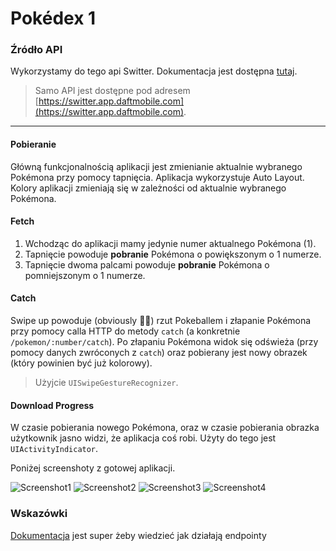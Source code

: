 # Pokédex 1

### Źródło API

Wykorzystamy do tego api Switter. Dokumentacja jest dostępna [tutaj](https://github.com/DaftMobile/switter).

>Samo API jest dostępne pod adresem [https://switter.app.daftmobile.com](https://switter.app.daftmobile.com).

---

#### Pobieranie

Główną funkcjonalnością aplikacji jest zmienianie aktualnie wybranego Pokémona przy pomocy tapnięcia. Aplikacja wykorzystuje Auto Layout. Kolory aplikacji zmieniają się w zależności od aktualnie wybranego Pokémona.

#### Fetch

1. Wchodząc do aplikacji mamy jedynie numer aktualnego Pokémona (1).
2. Tapnięcie powoduje **pobranie** Pokémona o powiększonym o 1 numerze.
3. Tapnięcie dwoma palcami powoduje **pobranie** Pokémona o pomniejszonym o 1 numerze.

#### Catch

Swipe up powoduje (obviously 💁‍♀️) rzut Pokeballem i złapanie Pokémona przy pomocy calla HTTP do metody `catch` (a konkretnie `/pokemon/:number/catch`). Po złapaniu Pokémona widok się odświeża (przy pomocy danych zwróconych z `catch`) oraz pobierany jest nowy obrazek (który powinien być już kolorowy).

>Użyjcie `UISwipeGestureRecognizer`.

#### Download Progress

W czasie pobierania nowego Pokémona, oraz w czasie pobierania obrazka użytkownik jasno widzi, że aplikacja coś robi. Użyty do tego jest `UIActivityIndicator`.

Poniżej screenshoty z gotowej aplikacji.

![Screenshot1](assets/s1.png)
![Screenshot2](assets/s2.png)
![Screenshot3](assets/s3.png)
![Screenshot4](assets/s4.png)

### Wskazówki

[Dokumentacja](https://github.com/DaftMobile/switter) jest super żeby wiedzieć jak działają endpointy
